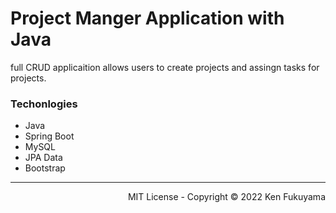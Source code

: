# Project Manger Application with Java

full CRUD applicaition allows users to create projects and assingn tasks for projects.

### Techonlogies
- Java
- Spring Boot
- MySQL
- JPA Data
- Bootstrap

<hr/>
<p align="right">
  MIT License - Copyright © 2022 Ken Fukuyama 
</p>







